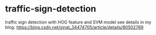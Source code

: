 # traffic-sign-detection
traffic sign detection with HOG feature and SVM model
see details in my blog: https://blog.csdn.net/sinat_34474705/article/details/80502789
